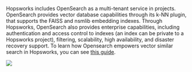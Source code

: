 Hopsworks includes OpenSearch as a multi-tenant service in projects.
OpenSearch provides vector database capabilities through its k-NN plugin, that supports the FAISS and nsmlib embedding indexes.
Through Hopsworks, OpenSearch also provides enterprise capabilities, including authentication and access control to indexes (an index can be private to a Hopsworks project), filtering, scalability, high availability, and disaster recovery support. To learn how Opensearch empowers vector similar search in Hopsworks, you can see [this guide](../../user_guides/fs/vector_similarity_search.md).

<img src="../../../assets/images/concepts/mlops/opensearch-knn.svg">

